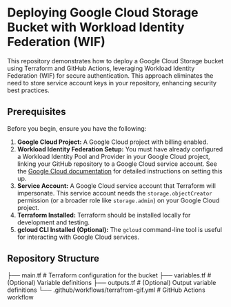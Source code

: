 
# Deploying Google Cloud Storage Bucket with Workload Identity Federation (WIF)

This repository demonstrates how to deploy a Google Cloud Storage bucket using Terraform and GitHub Actions, leveraging Workload Identity Federation (WIF) for secure authentication.  This approach eliminates the need to store service account keys in your repository, enhancing security best practices.

## Prerequisites

Before you begin, ensure you have the following:

1. **Google Cloud Project:** A Google Cloud project with billing enabled.
2. **Workload Identity Federation Setup:**  You must have already configured a Workload Identity Pool and Provider in your Google Cloud project, linking your GitHub repository to a Google Cloud service account.  See the [Google Cloud documentation](https://cloud.google.com/iam/docs/workload-identity-federation) for detailed instructions on setting this up.
3. **Service Account:** A Google Cloud service account that Terraform will impersonate. This service account needs the `storage.objectCreator` permission (or a broader role like `storage.admin`) on your Google Cloud project.
4. **Terraform Installed:** Terraform should be installed locally for development and testing.
5. **gcloud CLI Installed (Optional):** The `gcloud` command-line tool is useful for interacting with Google Cloud services.

## Repository Structure

├── main.tf        # Terraform configuration for the bucket
├── variables.tf   # (Optional) Variable definitions
├── outputs.tf     # (Optional) Output variable definitions
└── .github/workflows/terrafrom-gif.yml # GitHub Actions workflow
